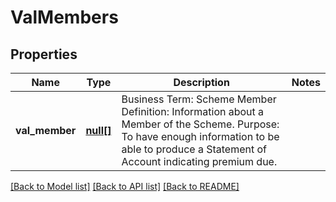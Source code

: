 # ValMembers

## Properties
Name | Type | Description | Notes
------------ | ------------- | ------------- | -------------
**val_member** | [**null[]**](.md) | Business Term: Scheme Member Definition: Information about a Member of the Scheme. Purpose: To have enough information to be able to produce a Statement of Account indicating premium due. | 

[[Back to Model list]](../README.md#documentation-for-models) [[Back to API list]](../README.md#documentation-for-api-endpoints) [[Back to README]](../README.md)

